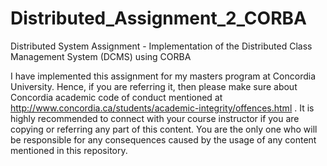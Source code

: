 # Distributed_Assignment_2_CORBA

Distributed System Assignment - Implementation of the Distributed Class Management System (DCMS) using CORBA

I have implemented this assignment for my masters program at Concordia University. Hence, if you are referring it, then please make sure about Concordia academic code of conduct mentioned at http://www.concordia.ca/students/academic-integrity/offences.html . It is highly recommended to connect with your course instructor if you are copying or referring any part of this content. You are the only one who will be responsible for any consequences caused by the usage of any content mentioned in this repository.

